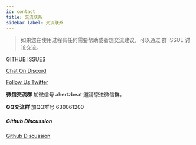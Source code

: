 ```yaml
---
id: contact
title: 交流联系
sidebar_label: 交流联系     
---
```

> 如果您在使用过程有任何需要帮助或者想交流建议，可以通过 群 ISSUE 讨论交流。

[GITHUB ISSUES](https://github.com/apache/hertzbeat/issues)

[Chat On Discord](https://discord.gg/Fb6M73htGr)

[Follow Us Twitter](https://twitter.com/hertzbeat1024)

**微信交流群** 加微信号 ahertzbeat 邀请您进微信群。

**QQ交流群** 加QQ群号 630061200

##### Github Discussion

[Github Discussion](https://github.com/apache/hertzbeat/discussions)

